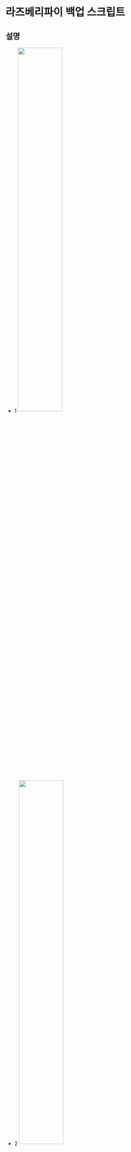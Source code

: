 # 라즈베리파이 백업 스크립트

## 설명

* 1 <img src="https://user-images.githubusercontent.com/36920367/44411694-1925e900-a5a2-11e8-8f95-12c26387896f.PNG" width="50%" align="center">

* 2 <img src="https://user-images.githubusercontent.com/36920367/44411747-335fc700-a5a2-11e8-8d7a-93c4561cb746.PNG" width="50%" align="center">

* 3 <img src="https://user-images.githubusercontent.com/36920367/44411751-35298a80-a5a2-11e8-9489-a085735a6f7a.PNG" width="50%" align="center">

라즈베리파이를 사용하면서 한번쯤은 img 파일로 백업을 시도해보셨을겁니다. img 백업을 하실 때 gparted 사용하셨을텐데, gparted를 사용할 경우에 1번 사진과 같은 에러 이미지가 출력이 되는 것을 보셨을겁니다. 해당과 같은 경우에는 최소 사이즈를 넘어가서 출력되는 오류인데 300M ~ 500M 용량의 여유 공간을 남겨두고 다시 Resize 할 경우에는 정상적으로 Resizing이 됩니다. 하지만 이러한 여유 공간을 남겨두고 resizing 한 후 이미지 파일을 만들면 read와 write하는 속도가 여유 공간 만큼 느려지게 됩니다. 완벽하게 resizing을 하는 방법이 없을까 고민을 하다가 해당 스크립트를 만들게 되었습니다. 기능은 굉장히 심플하고 전문 프로그래머가 아니기 때문에 코드들이 뒤죽박죽이지만, 도움이 되길 바랍니다.

해당 스크립트를 사용하여 라즈베리파이 백업 이미지를 만들면 2, 3번 사진처럼 여유 공간을 1~0.5%로 남기고 이미지 파일을 만들기 때문에 gparted보다 더 효율적인 이미지 파일을 생성할 수 있습니다. 또한 SD카드 부팅시 auto resizing 기능도 스크립트에 써놓았으니, 부팅 후 번거롭게 raspi-config를 이용하여 resizing을 해주실 필요가 없습니다.

## 환경
* 운영체제 : 우분투 혹은 데비안 계열
* 요구되는 프로그램들 : 없음...

해당 스크립트는 우분투에 기본 환경에서 작성되었기 때문에 우분투에서 실행하시는 것을 권장합니다. 혹은 스크립트를 보면서 필요한 프로그램을 직접 설치하는 방법도 있으니 생각해보시길 바랍니다.

## 사용방법

* 주의사항  ! 스크립트를 다운로드 및 실행하기전에 검증된 방법으로 미리 백업을 해두시길 바랍니다. !

git clone으로 스크립트를 가져옵니다.

```
git clone https://github.com/dydgns2017/raspberrypi_img_backup_script.git
cd raspberrypi_img_backup_script
```

해당 스크립트를 사용하기전에 flash 메모리가 꽂혀있는지 확인하고 다음과 같이 fdisk 명령어를 통해서 해당 메모리 장치 이름을 확인해주시길 바랍니다.

```
sudo fdisk -l 
```

ex ) print

```
Disk /dev/sdb: 14.9 GiB, 15931539456 bytes, 31116288 sectors
Units: sectors of 1 * 512 = 512 bytes
Sector size (logical/physical): 512 bytes / 512 bytes
I/O size (minimum/optimal): 512 bytes / 512 bytes
Disklabel type: dos
Disk identifier: 0x86310bac

Device     Boot Start     End Sectors  Size Id Type
/dev/sdb1        8192   96663   88472 43.2M  c W95 FAT32 (LBA)
/dev/sdb2       98304 4138976 4040673  1.9G 83 Linux
```

출력된 메모리 장치의 이름을 기억한 뒤 장치명 및 이미지 파일 이름을 인자값으로 지정하여 스크립트를 실행시켜줍니다.

```
sudo bash raspberrypi_img_backup.sh /dev/xxx xxx.img
```

ex ) excute script

```
sudo bash raspberrypi_img_backup.sh /dev/sdb Raspberrypi.img
```

전체적인 스크립트가 종료되면 다음과 같은 명령어로 디스크가 정상적으로 write 되었는지 확인한 후, 라즈베리파이에서 테스트를 해보시길 바랍니다.

```
sudo fdisk -l
```

ex ) print

```
Device     Boot Start     End Sectors  Size Id Type
/dev/sdb1        8192   96663   88472 43.2M  c W95 FAT32 (LBA)
/dev/sdb2       98304 4138976 4040673  1.9G 83 Linux
```

## 작성자
* **정용훈** - *University : Sunkyul Univ* -
* **이승원** - *University : Korea Univ* -

## 참고
* https://raspberrypi.stackexchange.com/questions/499/how-can-i-resize-my-root-partition
* https://github.com/RPi-Distro/raspi-config/blob/master/raspi-config
